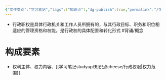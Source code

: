 ```yaml
---
{"文件类别":"学习笔记","tags":["知识点"],"dg-publish":true,"permalink":"/学习笔记studyup/知识点cheese/行政职权/","dgPassFrontmatter":true,"created":"2024-09-12T15:47:05.321+08:00","updated":"2024-09-12T15:49:46.524+08:00"}
---
```


- 行政职权是具体行政机关和工作人员所拥有的，与其行政目标、职务和职位相适应的管理资格和权能，是行政权的具体配置和转化形式 #背诵/概念 
# 构成要素
- 权利主体、权力内容、[[学习笔记studyup/知识点cheese/行政权限\|权力范围]]